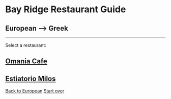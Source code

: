 # Bay Ridge Restaurant Guide
## European --> Greek
---
Select a restaurant:
## [Omania Cafe](https://omoniacafe.com)
## [Estiatorio Milos](https://www.estiatoriomilos.com/)
[Back to European](european.md)
[Start over](../home.md)
